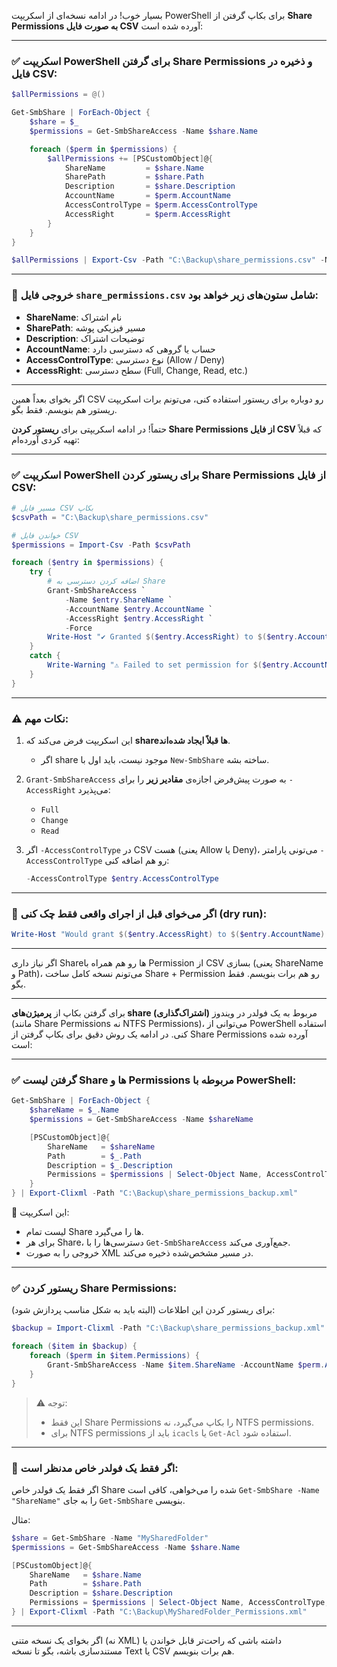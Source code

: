 بسیار خوب! در ادامه نسخه‌ای از اسکریپت PowerShell برای بکاپ گرفتن از **Share Permissions به صورت فایل CSV** آورده شده است:

---

### ✅ اسکریپت PowerShell برای گرفتن Share Permissions و ذخیره در فایل CSV:

```powershell
$allPermissions = @()

Get-SmbShare | ForEach-Object {
    $share = $_
    $permissions = Get-SmbShareAccess -Name $share.Name

    foreach ($perm in $permissions) {
        $allPermissions += [PSCustomObject]@{
            ShareName         = $share.Name
            SharePath         = $share.Path
            Description       = $share.Description
            AccountName       = $perm.AccountName
            AccessControlType = $perm.AccessControlType
            AccessRight       = $perm.AccessRight
        }
    }
}

$allPermissions | Export-Csv -Path "C:\Backup\share_permissions.csv" -NoTypeInformation -Encoding UTF8
```

---

### 📂 خروجی فایل `share_permissions.csv` شامل ستون‌های زیر خواهد بود:

* **ShareName**: نام اشتراک
* **SharePath**: مسیر فیزیکی پوشه
* **Description**: توضیحات اشتراک
* **AccountName**: حساب یا گروهی که دسترسی دارد
* **AccessControlType**: نوع دسترسی (Allow / Deny)
* **AccessRight**: سطح دسترسی (Full, Change, Read, etc.)

---

اگر بخوای بعداً همین CSV رو دوباره برای ریستور استفاده کنی، می‌تونم برات اسکریپت ریستور هم بنویسم. فقط بگو.

حتماً! در ادامه اسکریپتی برای **ریستور کردن Share Permissions از فایل CSV** که قبلاً تهیه کردی آورده‌ام:

---

### ✅ اسکریپت PowerShell برای ریستور کردن Share Permissions از فایل CSV:

```powershell
# مسیر فایل CSV بکاپ
$csvPath = "C:\Backup\share_permissions.csv"

# خواندن فایل CSV
$permissions = Import-Csv -Path $csvPath

foreach ($entry in $permissions) {
    try {
        # اضافه کردن دسترسی به Share
        Grant-SmbShareAccess `
            -Name $entry.ShareName `
            -AccountName $entry.AccountName `
            -AccessRight $entry.AccessRight `
            -Force
        Write-Host "✔️ Granted $($entry.AccessRight) to $($entry.AccountName) on $($entry.ShareName)"
    }
    catch {
        Write-Warning "⚠️ Failed to set permission for $($entry.AccountName) on $($entry.ShareName): $_"
    }
}
```

---

### ⚠️ نکات مهم:

1. این اسکریپت فرض می‌کند که **shareها قبلاً ایجاد شده‌اند**.

   * اگر share موجود نیست، باید اول با `New-SmbShare` ساخته بشه.
2. `Grant-SmbShareAccess` به صورت پیش‌فرض اجازه‌ی **مقادیر زیر** را برای `-AccessRight` می‌پذیرد:

   * `Full`
   * `Change`
   * `Read`
3. اگر `-AccessControlType` در CSV هست (یعنی Allow یا Deny)، می‌تونی پارامتر `-AccessControlType` رو هم اضافه کنی:

   ```powershell
   -AccessControlType $entry.AccessControlType
   ```

---

### 🧪 اگر می‌خوای قبل از اجرای واقعی فقط چک کنی (dry run):

```powershell
Write-Host "Would grant $($entry.AccessRight) to $($entry.AccountName) on $($entry.ShareName)"
```

---

اگر نیاز داری Shareها رو هم همراه با Permission از CSV بسازی (یعنی ShareName و Path)، می‌تونم نسخه کامل ساخت Share + Permission رو هم برات بنویسم. فقط بگو.












----------------------------------------------------------------------------------

برای گرفتن بکاپ از **پرمیژن‌های share (اشتراک‌گذاری)** مربوط به یک فولدر در ویندوز (مانند Share Permissions نه NTFS Permissions)، می‌توانی از PowerShell استفاده کنی. در ادامه یک روش دقیق برای بکاپ گرفتن از Share Permissions آورده شده است:

---

### ✅ گرفتن لیست Share ها و Permissions مربوطه با PowerShell:

```powershell
Get-SmbShare | ForEach-Object {
    $shareName = $_.Name
    $permissions = Get-SmbShareAccess -Name $shareName

    [PSCustomObject]@{
        ShareName   = $shareName
        Path        = $_.Path
        Description = $_.Description
        Permissions = $permissions | Select-Object Name, AccessControlType, AccountName
    }
} | Export-Clixml -Path "C:\Backup\share_permissions_backup.xml"
```

🔸 این اسکریپت:

* لیست تمام Share ها را می‌گیرد.
* برای هر Share، دسترسی‌ها را با `Get-SmbShareAccess` جمع‌آوری می‌کند.
* خروجی را به صورت XML در مسیر مشخص‌شده ذخیره می‌کند.

---

### ✅ ریستور کردن Share Permissions:

برای ریستور کردن این اطلاعات (البته باید به شکل مناسب پردازش شود):

```powershell
$backup = Import-Clixml -Path "C:\Backup\share_permissions_backup.xml"

foreach ($item in $backup) {
    foreach ($perm in $item.Permissions) {
        Grant-SmbShareAccess -Name $item.ShareName -AccountName $perm.AccountName -AccessRight $perm.AccessControlType -Force
    }
}
```

> ⚠️ توجه:
>
> * این فقط Share Permissions را بکاپ می‌گیرد، نه NTFS permissions.
> * برای NTFS permissions باید از `icacls` یا `Get-Acl` استفاده شود.

---

### 🎯 اگر فقط یک فولدر خاص مدنظر است:

اگر فقط یک فولدر خاص Share شده را می‌خواهی، کافی است `Get-SmbShare -Name "ShareName"` را به جای `Get-SmbShare` بنویسی.

مثال:

```powershell
$share = Get-SmbShare -Name "MySharedFolder"
$permissions = Get-SmbShareAccess -Name $share.Name

[PSCustomObject]@{
    ShareName   = $share.Name
    Path        = $share.Path
    Description = $share.Description
    Permissions = $permissions | Select-Object Name, AccessControlType, AccountName
} | Export-Clixml -Path "C:\Backup\MySharedFolder_Permissions.xml"
```

---

اگر بخوای یک نسخه متنی (نه XML) داشته باشی که راحت‌تر قابل خواندن یا مستندسازی باشه، بگو تا نسخه Text یا CSV هم برات بنویسم.
